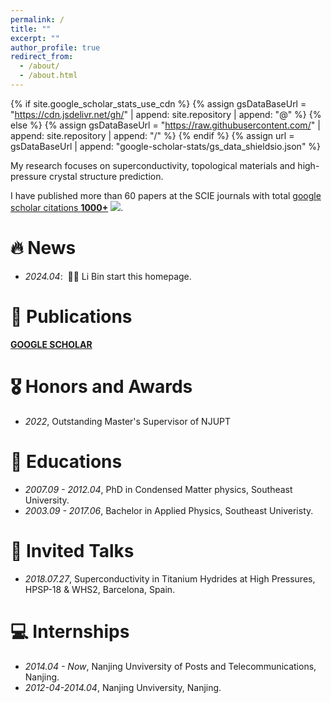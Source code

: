 ```yaml
---
permalink: /
title: ""
excerpt: ""
author_profile: true
redirect_from: 
  - /about/
  - /about.html
---
```


{% if site.google_scholar_stats_use_cdn %}
{% assign gsDataBaseUrl = "https://cdn.jsdelivr.net/gh/" | append: site.repository | append: "@" %}
{% else %}
{% assign gsDataBaseUrl = "https://raw.githubusercontent.com/" | append: site.repository | append: "/" %}
{% endif %}
{% assign url = gsDataBaseUrl | append: "google-scholar-stats/gs_data_shieldsio.json" %}

<span class='anchor' id='about-me'></span>

My research focuses on superconductivity, topological materials and high-pressure crystal structure prediction.

 I have published more than 60 papers at the SCIE journals with total <a href='https://scholar.google.com/citations?user=eWCLGwUAAAAJ'>google scholar citations <strong><span id='total_cit'>1000+</span></strong></a> <a href='https://scholar.google.com/citations?user=eWCLGwUAAAAJ'><img src="https://img.shields.io/endpoint?logo=Google%20Scholar&amp;url=https%3A%2F%2Fcdn.jsdelivr.net%2Fgh%2Fbliseu%2Fbliseu.github.io@google-scholar-stats%2Fgs_data_shieldsio.json&amp;labelColor=f6f6f6&amp;color=9cf&amp;style=flat&amp;label=citations" /></a>.


# 🔥 News
- *2024.04*: &nbsp;🎉🎉 Li Bin start this homepage. 

# 📝 Publications 

[**GOOGLE SCHOLAR**](https://scholar.google.com/citations?user=eWCLGwUAAAAJ) 


# 🎖 Honors and Awards
- *2022*, Outstanding Master's Supervisor of NJUPT

# 📖 Educations
- *2007.09 - 2012.04*, PhD in Condensed Matter physics, Southeast University. 
- *2003.09 - 2017.06*, Bachelor in Applied Physics, Southeast Univeristy. 

# 💬 Invited Talks
- *2018.07.27*, Superconductivity in Titanium Hydrides at High Pressures, HPSP-18 & WHS2, Barcelona, Spain. 

# 💻 Internships
- *2014.04 - Now*, Nanjing Unviversity of Posts and Telecommunications, Nanjing.
- *2012-04-2014.04*, Nanjing Unviversity, Nanjing. 
